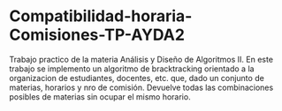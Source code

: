 # Compatibilidad-horaria-Comisiones-TP-AYDA2
Trabajo practico de la materia Análisis y Diseño de Algoritmos II. En este trabajo se implemento un algoritmo de bracktracking orientado a la organizacion de estudiantes, docentes, etc. que, dado un conjunto de materias, horarios y nro de comisión. Devuelve todas las combinaciones posibles de materias sin ocupar el mismo horario. 
